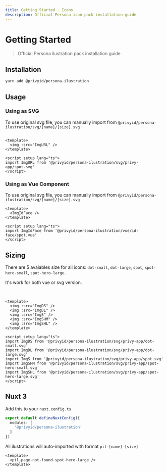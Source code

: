 ```yaml
---
title: Getting Started · Icons
description: Official Persona icon pack installation guide
---
```


<script setup>
import '@privyid/persona-icon/font/persona-icon.css'
import ImgDS from '@privyid/persona-ilustration/svg/privy-app/dot-small.svg'
import ImgDL from '@privyid/persona-ilustration/svg/privy-app/dot-large.svg'
import ImgS from '@privyid/persona-ilustration/svg/privy-app/spot.svg'
import ImgSHM from '@privyid/persona-ilustration/svg/privy-app/spot-hero-small.svg'
import ImgSHL from '@privyid/persona-ilustration/svg/privy-app/spot-hero-large.svg'

import pilIdFaceSpot from '@privyid/persona-ilustration/vue/id-face/spot.vue'
import pilPageNotFoundSpotHeroLarge from '@privyid/persona-ilustration/vue/page-not-found/spot-hero-large.vue'
</script>

# Getting Started

> Official Persona ilustration pack installation guide

## Installation

```sh
yarn add @privyid/persona-ilustration
```

## Usage

### Using as SVG

To use original svg file, you can manually import from `@privyid/persona-ilustration/svg/[name]/[size].svg`

<preview>
  <img :src="ImgS" />
</preview>

```vue
<template>
  <img :src="ImgURL" />
</template>

<script setup lang="ts">
import ImgURL from '@privyid/persona-ilustration/svg/privy-app/spot.svg'
</script>
```

### Using as Vue Component

To use original svg file, you can manually import from `@privyid/persona-ilustration/svg/[name]/[size].svg`

<preview>
  <pilIdFaceSpot />
</preview>

```vue
<template>
  <ImgIdFace />
</template>

<script setup lang="ts">
import ImgIdFace from '@privyid/persona-ilustration/vue/id-face/spot.vue'
</script>
```

## Sizing

There are 5 avaiables size for all icons: `dot-small`, `dot-large`, `spot`, `spot-hero-small`, `spot-hero-large`.

It's work for both vue or svg version.

<preview>
  <div class="flex flex-grow w-full overflow-auto">
    <img :src="ImgDS" />
    <img :src="ImgDL" />
    <img :src="ImgS" />
    <img :src="ImgSHM" />
    <img :src="ImgSHL" />
  </div>
</preview>

```vue
<template>
  <img :src="ImgDS" />
  <img :src="ImgDL" />
  <img :src="ImgS" />
  <img :src="ImgSHM" />
  <img :src="ImgSHL" />
</template>

<script setup lang="ts">
import ImgDS from '@privyid/persona-ilustration/svg/privy-app/dot-small.svg'
import ImgDL from '@privyid/persona-ilustration/svg/privy-app/dot-large.svg'
import ImgS from '@privyid/persona-ilustration/svg/privy-app/spot.svg'
import ImgSHM from '@privyid/persona-ilustration/svg/privy-app/spot-hero-small.svg'
import ImgSHL from '@privyid/persona-ilustration/svg/privy-app/spot-hero-large.svg'
</script>
```

## Nuxt 3

Add this to your `nuxt.config.ts`

```ts
export default defineNuxtConfig({
  modules: [
    '@privyid/persona-ilustration'
  ]
})
```

All ilustrations will auto-imported with format `pil-[name]-[size]`

<preview>
  <pil-page-not-found-spot-hero-large />
</preview>

```vue
<template>
  <pil-page-not-found-spot-hero-large />
</template>
```
